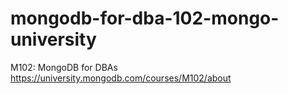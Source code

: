 # mongodb-for-dba-102-mongo-university
M102: MongoDB for DBAs  https://university.mongodb.com/courses/M102/about
